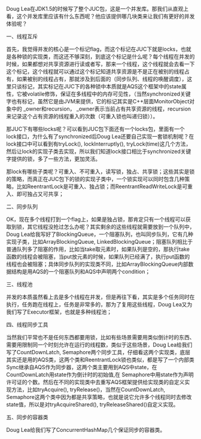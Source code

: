Doug Lea在JDK1.5的时候写了整个JUC包，这是一个并发库。那我们从直观上看，这个并发库里应该有什么东西呢？他应该提供哪几块类来让我们有更好的并发体验呢？

一、线程互斥

首先，我觉得并发的核心是一个标记flag，而这个标记在JUC下就是locks，也就是各种锁的实现类，而这还不够深刻，到底这个标记是什么呢？每个线程在并发的时候，如果都想对共享资源进行读或者写，那来一个线程，这个线程就会去看一下这个标记，这个线程就可以通过这个标记知道共享资源是不是正在被别的线程占有，如果被别的线程占有，那就涉及到后面的（同步队列、线程的唤醒调度），这里只谈标记，其实标记在JUC下的各种锁中本质就是AQS这个框架中的state属性，它被volatile修饰，保证在多线程中的内存可见性，（当然synchronized关键字也有标记，虽然它是由JVM来提供，它的标记其实是C++层面MonitorObject对象中的 _owner和recursion， _owner表示当前占有共享资源的线程，recursion来记录这个占有资源的线程重入的次数（可重入锁也叫递归锁））。

那JUC下有哪些locks呢？可以看到JUC包下面还有一个locks包，里面有一个lock接口，为什么有了synchronized后Doug Lea还要自己实现一套锁机制呢？在lock接口中可以看到有tryLock(), lockInterruptly(), tryLock(time)这几个方法，然后让lock的实现子类去实现，所以我们知道lock接口相比于synchronized关键字提供的锁，多了一些方法，更加灵活。

那lock有哪些子类呢？可重入、不可重入，读写锁，独占、共享锁；这些其实是锁的策略，而真正在JUC包下的锁的实现子类中，一个锁实现可以同时包含几种策略，比如ReentrantLock是可重入、独占锁；而ReentrantReadWriteLock是可重入、即可独占又可共享；

二、同步队列

OK，现在多个线程打到一个flag上，如果是独占锁，那肯定只有一个线程可以获取到锁，其它线程没抢过怎么办呢？其实剩余的这些线程就需要放到一个队列中，Doug Lea给我写好了BlockingQueue，一个阻塞队列，也叫同步队列，它有几种实现子类，比如ArrayBlockingQueue, LinkedBlockingQueue；阻塞队列相比于普通队列多了阻塞的作用，比如当take取元素时，如果队列是空的，那执行take函数的线程会被阻塞，当put放元素的时候，如果队列已经满了，执行put函数的线程也会被阻塞；具体同步队列的实现类不同，比如ArrayBlockingQueue内部数据结构是用AQS的一个阻塞队列和AQS中声明两个condition；

三、线程池

并发的本质虽然看上去是多个线程在并发，但是再往下看，其实是多个任务同时在执行，任务跑在线程上，任务是非常多的，那为了复用这些线程，Doug Lea又为我们写了Executor框架，也就是多种线程池；

四、线程同步工具

当然我们平常也不是任何东西都要用锁，比如有些场景需要用类似倒计时的东西、需要用限制同一个时刻允许在运行的线程数，类似于这些场景，Doug Lea给我们写了CountDownLatch, Semaphore两个同步工具，仔细看这两个实现类，底层其实还是用的AQS类，这两个类和ReentrantLock锁也类似，都是写了一个内部类Sync继承自AQS作为同步器，这两个类主要用到AQS中state，在CountDownLatch用state作为倒计时的初始值,在 Semaphore中用state作为声明许可证的个数。然后在不同的实现类中去重写AQS框架提供给实现类的自定义实现方法，比如tryAcquire(), tryRelease()，当然在CountDownLatch, Semaphore这两个类中因为都是共享策略，也就是说它允许多个线程同时去修改state值，所以是对tryAcquireShared(), tryReleaseShared()自定义实现。

五、同步的容器类

Doug Lea给我们写了ConcurrentHashMap几个保证同步的容器类。





